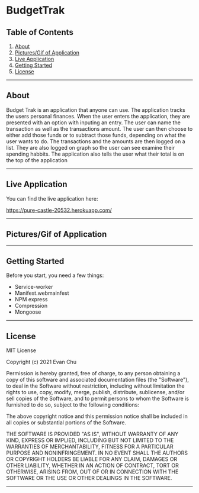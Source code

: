 # BudgetTrak

## Table of Contents


1. [About](#about)
1. [Pictures/Gif of Application](#pictures/gif-of-application)
1. [Live Application](#live-application)
1. [Getting Started](#getting-started)
1. [License](#license)

---------------------------	

## About
Budget Trak is an application that anyone can use. The application tracks the users personal finances. 
When the user enters the application, they are presented with an option with inputing an entry. The user
can name the transaction as well as the transactions amount. The user can then choose to either add those funds
or to subtract those funds, depending on what the user wants to do. The transactions and the amounts are then logged 
on a list. They are also logged on graph so the user can see examine their spending habbits. The application also 
tells the user what their total is on the top of the application

---------------------------

## Live Application

You can find the live application here: 

https://pure-castle-20532.herokuapp.com/

---------------------------

## Pictures/Gif of Application


---------------------------	

## Getting Started 
Before you start, you need a few things:
* Service-worker
* Manifest.webmainfest
* NPM express
* Compression
* Mongoose

---------------------------	

## License

MIT License

Copyright (c) 2021 Evan Chu

Permission is hereby granted, free of charge, to any person obtaining a copy
of this software and associated documentation files (the "Software"), to deal
in the Software without restriction, including without limitation the rights
to use, copy, modify, merge, publish, distribute, sublicense, and/or sell
copies of the Software, and to permit persons to whom the Software is
furnished to do so, subject to the following conditions:

The above copyright notice and this permission notice shall be included in all
copies or substantial portions of the Software.

THE SOFTWARE IS PROVIDED "AS IS", WITHOUT WARRANTY OF ANY KIND, EXPRESS OR
IMPLIED, INCLUDING BUT NOT LIMITED TO THE WARRANTIES OF MERCHANTABILITY,
FITNESS FOR A PARTICULAR PURPOSE AND NONINFRINGEMENT. IN NO EVENT SHALL THE
AUTHORS OR COPYRIGHT HOLDERS BE LIABLE FOR ANY CLAIM, DAMAGES OR OTHER
LIABILITY, WHETHER IN AN ACTION OF CONTRACT, TORT OR OTHERWISE, ARISING FROM,
OUT OF OR IN CONNECTION WITH THE SOFTWARE OR THE USE OR OTHER DEALINGS IN THE
SOFTWARE.

---------------------------	
